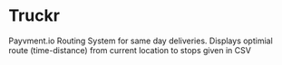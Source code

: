# Truckr
 Payvment.io Routing System for same day deliveries. Displays optimial route (time-distance) from current location to stops given in CSV
